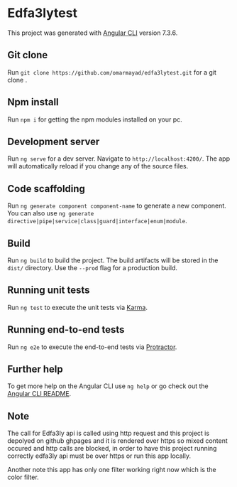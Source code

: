 # Edfa3lytest

This project was generated with [Angular CLI](https://github.com/angular/angular-cli) version 7.3.6.

## Git clone
 
 Run `git clone https://github.com/omarmayad/edfa3lytest.git` for a git clone .

## Npm install

 Run `npm i` for getting the npm modules installed on your pc.

## Development server

Run `ng serve` for a dev server. Navigate to `http://localhost:4200/`. The app will automatically reload if you change any of the source files.

## Code scaffolding

Run `ng generate component component-name` to generate a new component. You can also use `ng generate directive|pipe|service|class|guard|interface|enum|module`.

## Build

Run `ng build` to build the project. The build artifacts will be stored in the `dist/` directory. Use the `--prod` flag for a production build.

## Running unit tests

Run `ng test` to execute the unit tests via [Karma](https://karma-runner.github.io).

## Running end-to-end tests

Run `ng e2e` to execute the end-to-end tests via [Protractor](http://www.protractortest.org/).

## Further help

To get more help on the Angular CLI use `ng help` or go check out the [Angular CLI README](https://github.com/angular/angular-cli/blob/master/README.md).

## Note

 The call for Edfa3ly api is called using http request and this project is depolyed on github ghpages and it is rendered over https so mixed content occured
 and http calls are blocked, in order to have this project running correctly edfa3ly api must be over https or run this app locally. 

 Another note this app has only one filter working right now which is the color filter. 
